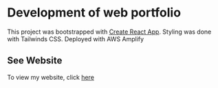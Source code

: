 # Development of web portfolio

This project was bootstrapped with [Create React App](https://github.com/facebook/create-react-app).
Styling was done with Tailwinds CSS.
Deployed with AWS Amplify

## See Website

To view my website, click [here](https://main.d2fzb4b1hafb6h.amplifyapp.com/)
